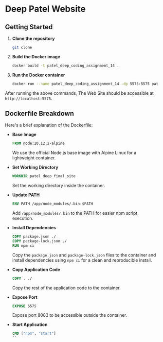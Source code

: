 # Deep Patel Website

## Getting Started

1. **Clone the repository**

   ```sh
   git clone
   ```

2. **Build the Docker image**

   ```sh
   docker build -t patel_deep_coding_assignment_14 .

   ```

3. **Run the Docker container**

   ```sh
   docker run --name patel_deep_coding_assignment_14 -dp 5575:5575 patel_deep_coding_assignment_14

   ```

After running the above commands, The Web Site should be accessible at `http://localhost:5575`.

## Dockerfile Breakdown

Here's a brief explanation of the Dockerfile:

- **Base Image**

  ```dockerfile
  FROM node:20.12.2-alpine
  ```

  We use the official Node.js base image with Alpine Linux for a lightweight container.

- **Set Working Directory**

  ```dockerfile
  WORKDIR patel_deep_final_site
  ```

  Set the working directory inside the container.

- **Update PATH**

  ```dockerfile
  ENV PATH /app/node_modules/.bin:$PATH
  ```

  Add `/app/node_modules/.bin` to the PATH for easier npm script execution.

- **Install Dependencies**

  ```dockerfile
  COPY package.json ./
  COPY package-lock.json ./
  RUN npm ci
  ```

  Copy the `package.json` and `package-lock.json` files to the container and install dependencies using `npm ci` for a clean and reproducible install.

- **Copy Application Code**

  ```dockerfile
  COPY . ./
  ```

  Copy the rest of the application code to the container.

- **Expose Port**

  ```dockerfile
  EXPOSE 5575
  ```

  Expose port 8083 to be accessible outside the container.

- **Start Application**

  ```dockerfile
  CMD ["npm", "start"]
  ``
